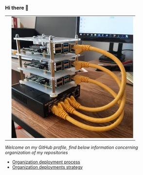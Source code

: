 ### Hi there 👋

|||
|-|-|
||![raspberry cluster hosting personal projects](docs/images/raspberry.jpg)|

*Welcome on my GitHub profile, find below information concerning organization of my repositories*

* [Organization deployment process](docs/deployment-process.md)
* [Organization deployments strategy](docs/deployment-strategy.md)
